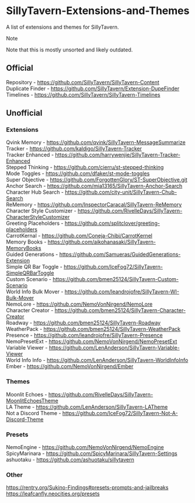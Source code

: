 # SillyTavern-Extensions-and-Themes
A list of extensions and themes for SillyTavern.
> [!NOTE]
> Note that this is mostly unsorted and likely outdated.
## Official
Repository 			            - https://github.com/SillyTavern/SillyTavern-Content</br>
Duplicate Finder 	        	- https://github.com/SillyTavern/Extension-DupeFinder</br>
Timelines 		             	- https://github.com/SillyTavern/SillyTavern-Timelines</br>
## Unofficial
### Extensions
Qvink Memory 		          	- https://github.com/qvink/SillyTavern-MessageSummarize</br>
Tracker 		              	- https://github.com/kaldigo/SillyTavern-Tracker</br>
Tracker Enhanced 	        	- https://github.com/harrywenjie/SillyTavern-Tracker-Enhanced</br>
Stepped Thinking 	        	- https://github.com/cierru/st-stepped-thinking</br>
Mode Toggles 		          	- https://github.com/dfaker/st-mode-toggles</br>
Super Objective 	        	- https://github.com/ForgottenGlory/ST-SuperObjective.git</br>
Anchor Search 		        	- https://github.com/mia13165/SillyTavern-Anchor-Search</br>
Character Hub Search 	    	- https://github.com/city-unit/SillyTavern-Chub-Search</br>
ReMemory 			              - https://github.com/InspectorCaracal/SillyTavern-ReMemory</br>
Character Style Customizer 	- https://github.com/RivelleDays/SillyTavern-CharacterStyleCustomizer</br>
Greeting Placeholders       - https://github.com/splitclover/greeting-placeholders</br>
CarrotKernal 		          	- https://github.com/Coneja-Chibi/CarrotKernel</br>
Memory Books 			          - https://github.com/aikohanasaki/SillyTavern-MemoryBooks</br>
Guided Generations 		      - https://github.com/Samueras/GuidedGenerations-Extension</br>
Simple QR Bar Toggle       	- https://github.com/IceFog72/SillyTavern-SimpleQRBarToggle</br>
Custom Scenario 		        - https://github.com/bmen25124/SillyTavern-Custom-Scenario</br>
World Info Bulk Mover	      - https://github.com/leandrojofre/SillyTavern-WI-Bulk-Mover</br>
NemoLore 		        	      - https://github.com/NemoVonNirgend/NemoLore</br>
Character Creator         	- https://github.com/bmen25124/SillyTavern-Character-Creator</br>
Roadway 			              - https://github.com/bmen25124/SillyTavern-Roadway</br>
WeatherPack 		          	- https://github.com/bmen25124/SillyTavern-WeatherPack</br>
Presence 			              - https://github.com/leandrojofre/SillyTavern-Presence</br>
NemoPresetExt 		  	      - https://github.com/NemoVonNirgend/NemoPresetExt</br>
Variable Viewer 	         	- https://github.com/LenAnderson/SillyTavern-Variable-Viewer</br>
World Info Info 	        	- https://github.com/LenAnderson/SillyTavern-WorldInfoInfo</br>
Ember 				              - https://github.com/NemoVonNirgend/Ember</br>
### Themes
Moonlit Echoes 		        	- https://github.com/RivelleDays/SillyTavern-MoonlitEchoesTheme</br>
LA Theme 			              - https://github.com/LenAnderson/SillyTavern-LATheme</br>
Not a Discord Theme 	      - https://github.com/IceFog72/SillyTavern-Not-A-Discord-Theme</br>
### Presets
NemoEngine 		            	- https://github.com/NemoVonNirgend/NemoEngine</br>
SpicyMarinara 	  	      	- https://github.com/SpicyMarinara/SillyTavern-Settings</br>
ashuotaku 			            - https://github.com/ashuotaku/sillytavern</br>
### Other
https://rentry.org/Sukino-Findings#presets-prompts-and-jailbreaks</br>
https://leafcanfly.neocities.org/presets</br>
